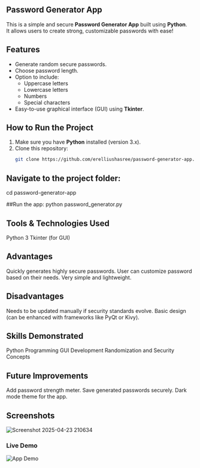 ## Password Generator App

This is a simple and secure **Password Generator App** built using **Python**.  
It allows users to create strong, customizable passwords with ease!

## Features
- Generate random secure passwords.
- Choose password length.
- Option to include:
  - Uppercase letters
  - Lowercase letters
  - Numbers
  - Special characters
- Easy-to-use graphical interface (GUI) using **Tkinter**.

##  How to Run the Project
1. Make sure you have **Python** installed (version 3.x).
2. Clone this repository:
   ```bash
   git clone https://github.com/erelliushasree/password-generator-app.git
## Navigate to the project folder:
cd password-generator-app

##Run the app:
python password_generator.py

## Tools & Technologies Used
Python 3
Tkinter (for GUI)

## Advantages
Quickly generates highly secure passwords.
User can customize password based on their needs.
Very simple and lightweight.

## Disadvantages
Needs to be updated manually if security standards evolve.
Basic design (can be enhanced with frameworks like PyQt or Kivy).

## Skills Demonstrated
Python Programming
GUI Development
Randomization and Security Concepts

## Future Improvements
Add password strength meter.
Save generated passwords securely.
Dark mode theme for the app.

## Screenshots
 ![Screenshot 2025-04-23 210634](https://github.com/user-attachments/assets/76d62b47-62a4-4227-881b-e31e495e6c13)

### Live Demo

![App Demo](demo.gif)


